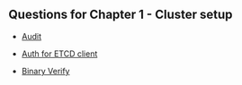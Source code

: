 ## Questions for Chapter 1 - Cluster setup

- [Audit](1-cluster-setup/audit.md)

- [Auth for ETCD client](1-cluster-setup/auth-for-etcd-client.md)

- [Binary Verify](1-cluster-setup/binary-verify.md)